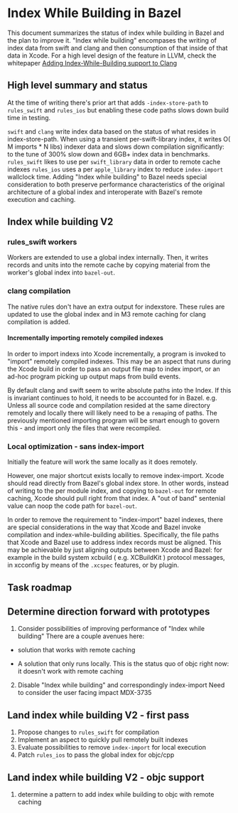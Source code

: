 # Index While Building in Bazel

This document summarizes the status of index while building in Bazel and the
plan to improve it. "Index while building" encompases the writing of index data
from swift and clang and then consumption of that inside of that data in Xcode.
For a high level design of the feature in LLVM, check the whitepaper [Adding Index-While-Building support to Clang](https://docs.google.com/document/d/1cH2sTpgSnJZCkZtJl1aY-rzy4uGPcrI-6RrUpdATO2Q/edit)

## High level summary and status

At the time of writing there's prior art that adds `-index-store-path` to
`rules_swift` and `rules_ios` but enabling these code paths slows down build
time in testing.

`swift` and `clang` write index data based on the status of what resides in
index-store-path. When using a transient per-swift-library index, it writes O(
M imports * N libs) indexer data and slows down compilation significantly: to
the tune of 300% slow down and 6GB+ index data in benchmarks. `rules_swift`
likes to use per `swift_library` data in order to remote cache indexes
`rules_ios` uses a per `apple_library` index to reduce `index-import` wallclock
time.  Adding "Index while building" to Bazel needs special consideration to
both preserve performance characteristics of the original architecture of a
global index and interoperate with Bazel's remote execution and caching.

## Index while building V2

### rules_swift workers

Workers are extended to use a global index internally. Then, it writes records
and units into the remote cache by copying material from the worker's global
index into `bazel-out`. 

### clang compilation

The native rules don't have an extra output for indexstore. These rules are
updated to use the global index and in M3 remote caching for clang compilation
is added.


#### Incrementally importing remotely compiled indexes

In order to import indexs into Xcode incrementally, a program is invoked to
"import" remotely compiled indexes. This may be an aspect that runs during the
Xcode build in order to pass an output file map to index import, or an ad-hoc
program picking up output maps from build events.

By default clang and swift seem to write absolute paths into the Index. If this
is invariant continues to hold, it needs to be accounted for in Bazel. e.g.
Unless all source code and compilation resided at the same directory remotely
and locally there will likely need to be a `remap`ing of paths. The previously
mentioned importing program will be smart enough to govern this - and import
only the files that were recompiled.

### Local optimization - sans index-import

Initially the feature will work the same locally as it does remotely.

However, one major shortcut exists locally to remove index-import. Xcode should
read directly from Bazel's global index store. In other words, instead of
writing to the per module index, and copying to `bazel-out` for remote caching,
Xcode should pull right from that index. A "out of band" sentenial value can noop
the code path for `bazel-out`.

In order to remove the requirement to "index-import" bazel indexes, there are
special considerations in the way that Xcode and Bazel invoke compilation and
index-while-building abilities. Specifically, the file paths that Xcode and
Bazel use to address index records must be aligned. This may be achievable by
just aligning outputs between Xcode and Bazel: for example in the build system
xcbuild ( e.g. XCBuildKit ) protocol messages, in xcconfig by means of the
`.xcspec` features, or by plugin.


## Task roadmap 


## Determine direction forward with prototypes
1. Consider possibilities of improving performance of "Index while building"
There are a couple avenues here:

- solution that works with remote caching

- A solution that only runs locally. This is the status quo of objc right
now: it doesn't work with remote caching

2. Disable "Index while building" and correspondingly index-import
Need to consider the user facing impact  MDX-3735


## Land index while building V2 - first pass

1. Propose changes to `rules_swift` for compilation
2. Implement an aspect to quickly pull remotely built indexes
3. Evaluate possibilities to remove `index-import` for local execution
4. Patch `rules_ios` to pass the global index for objc/cpp

## Land index while building V2 - objc support
1. determine a pattern to add index while building to objc with remote caching
